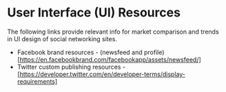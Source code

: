 # User Interface (UI) Resources

The following links provide relevant info for market comparison and trends in UI design of social networking sites.

* Facebook brand resources - (newsfeed and profile) [https://en.facebookbrand.com/facebookapp/assets/newsfeed/]
* Twitter custom publishing resources - [https://developer.twitter.com/en/developer-terms/display-requirements]
